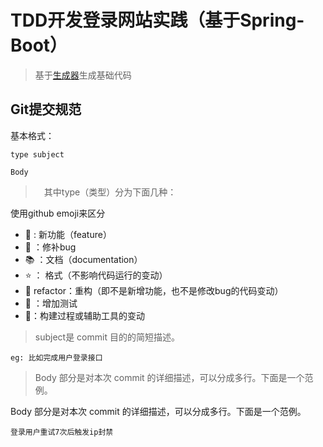 # TDD开发登录网站实践（基于Spring-Boot）

> 基于[生成器](https://start.spring.io/)生成基础代码


## Git提交规范

基本格式： 

    type subject
    
    Body
    

>　其中type（类型）分为下面几种：

使用github emoji来区分

- :egg: : 新功能（feature）
- :bug: ：修补bug
- :books: ：文档（documentation）
- :star: ： 格式（不影响代码运行的变动）
- :hammer: refactor：重构（即不是新增功能，也不是修改bug的代码变动） 
- :tea: ：增加测试
- :dart:：构建过程或辅助工具的变动

> subject是 commit 目的的简短描述。

    eg: 比如完成用户登录接口
    

> Body 部分是对本次 commit 的详细描述，可以分成多行。下面是一个范例。

Body 部分是对本次 commit 的详细描述，可以分成多行。下面是一个范例。
    
    登录用户重试7次后触发ip封禁
    

    
 